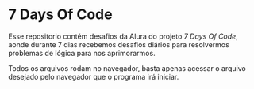 # 7 Days Of Code
Esse repositorio contém desafios da Alura do projeto *7 Days Of Code*, aonde durante 7 dias recebemos desafios diários para resolvermos problemas de lógica para nos aprimorarmos.

Todos os arquivos rodam no navegador, basta apenas acessar o arquivo desejado pelo navegador que o programa irá iniciar.